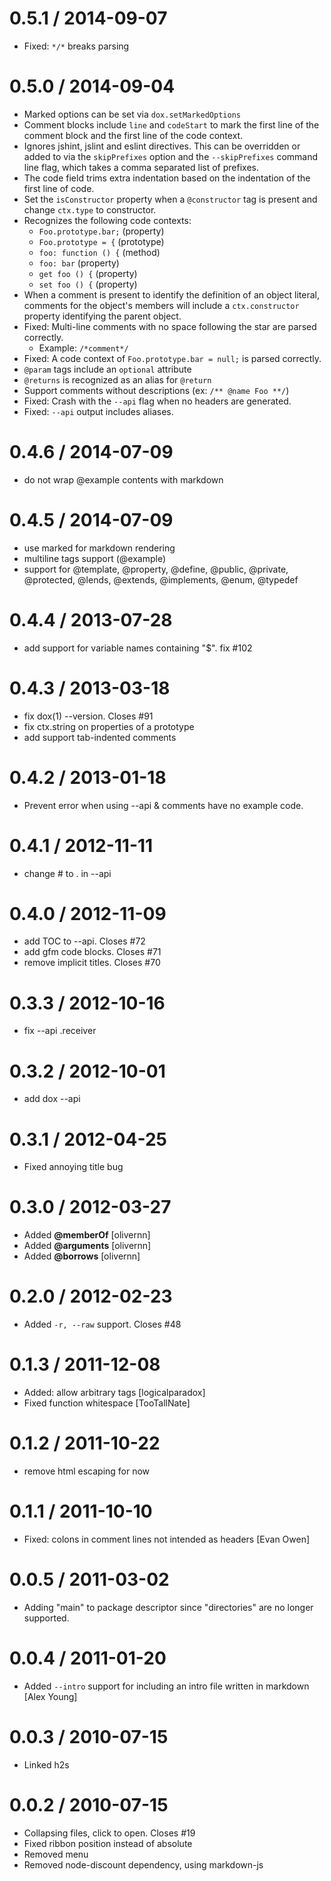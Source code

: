 0.5.1 / 2014-09-07
==================

* Fixed: `*/*` breaks parsing

0.5.0 / 2014-09-04
==================

* Marked options can be set via `dox.setMarkedOptions`
* Comment blocks include `line` and `codeStart` to mark the first line of the comment block and the first line of the code context.
* Ignores jshint, jslint and eslint directives. This can be overridden or added to via the `skipPrefixes` option and the `--skipPrefixes` command line flag, which takes a comma separated list of prefixes.
* The code field trims extra indentation based on the indentation of the first line of code.
* Set the `isConstructor` property when a `@constructor` tag is present and change `ctx.type` to constructor.
* Recognizes the following code contexts:
  - `Foo.prototype.bar;` (property)
  - `Foo.prototype = {` (prototype)
  - `foo: function () {` (method)
  - `foo: bar` (property)
  - `get foo () {` (property)
  - `set foo () {` (property)
* When a comment is present to identify the definition of an object literal, comments for the object's members will include a `ctx.constructor` property identifying the parent object.
* Fixed: Multi-line comments with no space following the star are parsed correctly.
  - Example: `/*comment*/`
* Fixed: A code context of `Foo.prototype.bar = null;` is parsed correctly.
* `@param` tags include an `optional` attribute
* `@returns` is recognized as an alias for `@return`
* Support comments without descriptions (ex: `/** @name Foo **/`)
* Fixed: Crash with the `--api` flag when no headers are generated.
* Fixed: `--api` output includes aliases.

0.4.6 / 2014-07-09
==================

 * do not wrap @example contents with markdown

0.4.5 / 2014-07-09
==================

 * use marked for markdown rendering
 * multiline tags support (@example)
 * support for @template, @property, @define, @public, @private, @protected,
   @lends, @extends, @implements, @enum, @typedef

0.4.4 / 2013-07-28 
==================

 * add support for variable names containing "$". fix #102

0.4.3 / 2013-03-18 
==================

  * fix dox(1) --version. Closes #91
  * fix ctx.string on properties of a prototype
  * add support tab-indented comments

0.4.2 / 2013-01-18 
==================

  * Prevent error when using --api & comments have no example code.

0.4.1 / 2012-11-11 
==================

  * change # to . in --api

0.4.0 / 2012-11-09 
==================

  * add TOC to --api. Closes #72
  * add gfm code blocks. Closes #71
  * remove implicit titles. Closes #70

0.3.3 / 2012-10-16 
==================

  * fix --api .receiver

0.3.2 / 2012-10-01 
==================

  * add dox --api

0.3.1 / 2012-04-25 
==================

  * Fixed annoying title bug

0.3.0 / 2012-03-27 
==================

  * Added __@memberOf__ [olivernn]
  * Added __@arguments__ [olivernn]
  * Added __@borrows__ [olivernn]

0.2.0 / 2012-02-23 
==================

  * Added `-r, --raw` support. Closes #48

0.1.3 / 2011-12-08 
==================

  * Added: allow arbitrary tags [logicalparadox]
  * Fixed function whitespace [TooTallNate]

0.1.2 / 2011-10-22 
==================

  * remove html escaping for now

0.1.1 / 2011-10-10 
==================

  * Fixed: colons in comment lines not intended as headers [Evan Owen]

0.0.5 / 2011-03-02 
==================

  * Adding "main" to package descriptor since "directories" are no longer supported.

0.0.4 / 2011-01-20 
==================

  * Added `--intro` support for including an intro file written in markdown [Alex Young]

0.0.3 / 2010-07-15
==================

  * Linked h2s

0.0.2 / 2010-07-15
==================

  * Collapsing files, click to open. Closes #19
  * Fixed ribbon position instead of absolute
  * Removed menu
  * Removed node-discount dependency, using markdown-js


